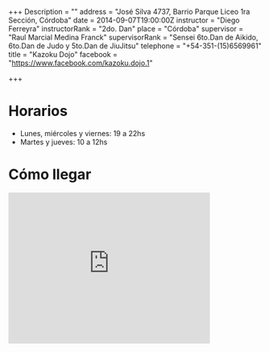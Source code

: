 +++
Description = ""
address = "José Silva 4737, Barrio Parque Liceo 1ra Sección, Córdoba"
date = 2014-09-07T19:00:00Z
instructor = "Diego Ferreyra"
instructorRank = "2do. Dan"
place = "Córdoba"
supervisor = "Raul Marcial Medina Franck"
supervisorRank = "Sensei 6to.Dan de Aikido, 6to.Dan de Judo y 5to.Dan de JiuJitsu"
telephone = "+54-351-(15)6569961"
title = "Kazoku Dojo"
facebook = "https://www.facebook.com/kazoku.dojo.1"

+++


Horarios
========

- Lunes, miércoles y viernes: 19 a 22hs
- Martes y jueves: 10 a 12hs

Cómo llegar
===========
<iframe src="https://www.google.com/maps/embed?pb=!1m18!1m12!1m3!1d6814.411982642333!2d-64.17140292758143!3d-31.353294385142263!2m3!1f0!2f0!3f0!3m2!1i1024!2i768!4f13.1!3m3!1m2!1s0x0%3A0x0!2zMzHCsDIxJzExLjkiUyA2NMKwMTAnMTcuNyJX!5e0!3m2!1ses-419!2sar!4v1415190028974" width="400" height="300" frameborder="0" style="border:0"></iframe>